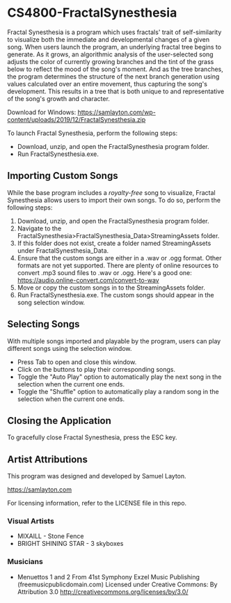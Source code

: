 # CS4800-FractalSynesthesia
Fractal Synesthesia is a program which uses fractals' trait of self-similarity to visualize both the immediate and developmental changes of a given song. When users launch the program, an underlying fractal tree begins to generate. As it grows, an algorithmic analysis of the user-selected song adjusts the color of currently growing branches and the tint of the grass below to reflect the mood of the song's moment. And as the tree branches, the program determines the structure of the next branch generation using values calculated over an entire movement, thus capturing the song's development. This results in a tree that is both unique to and representative of the song's growth and character.

Download for Windows: https://samlayton.com/wp-content/uploads/2019/12/FractalSynesthesia.zip

To launch Fractal Synesthesia, perform the following steps:
 * Download, unzip, and open the FractalSynesthesia program folder.
 * Run FractalSynesthesia.exe.

## Importing Custom Songs
While the base program includes a *royalty-free* song to visualize, Fractal Synesthesia allows users to import their own songs. To do so, perform the following steps:
1. Download, unzip, and open the FractalSynesthesia program folder.
2. Navigate to the FractalSynesthesia>FractalSynesthesia_Data>StreamingAssets folder.
3. If this folder does not exist, create a folder named StreamingAssets under FractalSynesthesia_Data.
4. Ensure that the custom songs are either in a .wav or .ogg format. Other formats are not yet supported. There are plenty of online resources to convert .mp3 sound files to .wav or .ogg. Here's a good one: https://audio.online-convert.com/convert-to-wav
5. Move or copy the custom songs in to the StreamingAssets folder.
6. Run FractalSynesthesia.exe. The custom songs should appear in the song selection window.

## Selecting Songs
With multiple songs imported and playable by the program, users can play different songs using the selection window.
 * Press Tab to open and close this window.
 * Click on the buttons to play their corresponding songs.
 * Toggle the "Auto Play" option to automatically play the next song in the selection when the current one ends.
 * Toggle the "Shuffle" option to automatically play a random song in the selection when the current one ends.
 
## Closing the Application
To gracefully close Fractal Synesthesia, press the ESC key.

## Artist Attributions
This program was designed and developed by Samuel Layton. 

https://samlayton.com

For licensing information, refer to the LICENSE file in this repo.

### Visual Artists
 * MIXAILL - Stone Fence
 * BRIGHT SHINING STAR - 3 skyboxes

### Musicians
 * Menuettos 1 and 2 From 41st Symphony
Exzel Music Publishing (freemusicpublicdomain.com)
Licensed under Creative Commons: By Attribution 3.0
http://creativecommons.org/licenses/by/3.0/
